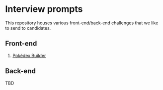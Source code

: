 # Interview prompts
This repository houses various front-end/back-end challenges that we like to send to candidates.

## Front-end
1. [Pokédex Builder](/pokedex-builder/README.md)

## Back-end
TBD
